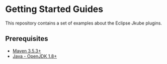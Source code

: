 # Getting Started Guides

This repository contains a set of examples about the Eclipse Jkube plugins.

## Prerequisites
- [Maven 3.5.3+](https://maven.apache.org/)
- [Java - OpenJDK 1.8+](https://adoptopenjdk.net/)
